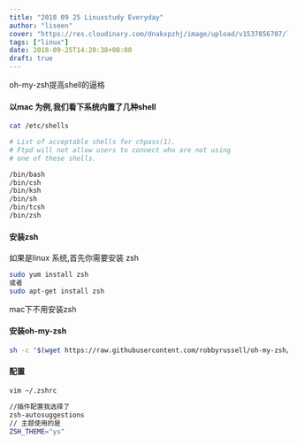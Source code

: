 ```yaml
---
title: "2018 09 25 Linuxstudy Everyday"
author: "liseen"
cover: "https://res.cloudinary.com/dnakxpzhj/image/upload/v1537856707/linux.jpg"
tags: ["linux"]
date: 2018-09-25T14:20:38+08:00
draft: true
---
```


oh-my-zsh提高shell的逼格

<!--more-->

#### 以mac 为例,我们看下系统内置了几种shell

```bash
cat /etc/shells

# List of acceptable shells for chpass(1).
# Ftpd will not allow users to connect who are not using
# one of these shells.

/bin/bash
/bin/csh
/bin/ksh
/bin/sh
/bin/tcsh
/bin/zsh

```

#### 安装zsh

如果是linux 系统,首先你需要安装 zsh

```bash
sudo yum install zsh
或者
sudo apt-get install zsh
```

mac下不用安装zsh


#### 安装oh-my-zsh

```bash
sh -c "$(wget https://raw.githubusercontent.com/robbyrussell/oh-my-zsh/master/tools/install.sh -O -)"
```

#### 配置

```bash
vim ~/.zshrc

//插件配置我选择了
zsh-autosuggestions
// 主题使用的是
ZSH_THEME="ys"

```


